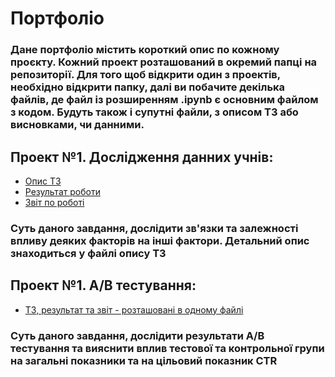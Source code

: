 # Портфоліо 

### Дане портфоліо містить короткий опис по кожному проєкту. Кожний проект розташований в окремий папці на репозиторії. Для того щоб відкрити один з проектів, необхідно відкрити папку, далі ви побачите декілька файлів, де файл із розширенням .ipynb є основним файлом з кодом. Будуть також і супутні файли, з описом ТЗ або висновками, чи данними.

## Проект №1. Дослідження данних учнів:
- [Опис ТЗ](https://github.com/VadimHnatyuk28/data-analytics/blob/main/school-data/ТЗ.md)
- [Результат роботи](https://github.com/VadimHnatyuk28/data-analytics/blob/main/school-data/main.ipynb)
- [Звіт по роботі](https://github.com/VadimHnatyuk28/data-analytics/blob/main/school-data/Report.pdf)

### Суть даного завдання, дослідити зв'язки та залежності впливу деяких факторів на інші фактори. Детальний опис знаходиться у файлі опису ТЗ

## Проект №1. A/B тестування:
- [ТЗ, результат та звіт - розташовані в одному файлі](https://github.com/VadimHnatyuk28/data-analytics/blob/main/AB%20testing/main.ipynb)

### Суть даного завдання, дослідити результати A/B тестування та вияснити вплив тестової та контрольної групи на загальні показники та на цільовий показник CTR
